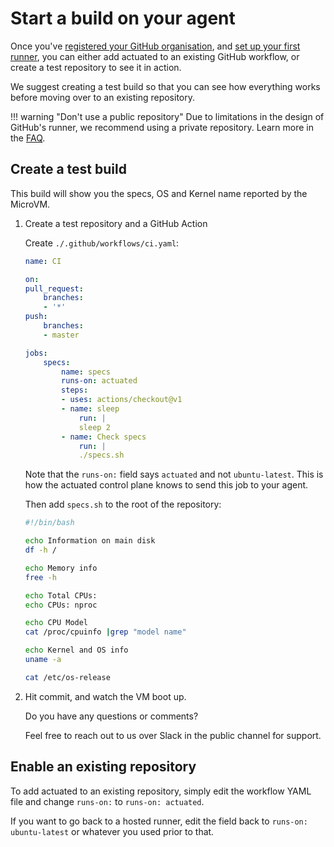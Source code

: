 # Start a build on your agent

Once you've [registered your GitHub organisation](register.md), and [set up your first runner](add-agent.md), you can either add actuated to an existing GitHub workflow, or create a test repository to see it in action.

We suggest creating a test build so that you can see how everything works before moving over to an existing repository. 

!!! warning "Don't use a public repository"
    Due to limitations in the design of GitHub's runner, we recommend using a private repository. Learn more in the [FAQ](/faq.md).

## Create a test build

This build will show you the specs, OS and Kernel name reported by the MicroVM.

1. Create a test repository and a GitHub Action

    Create `./.github/workflows/ci.yaml`:

    ```yaml
    name: CI

    on:
    pull_request:
        branches:
        - '*'
    push:
        branches:
        - master

    jobs:
        specs:
            name: specs
            runs-on: actuated
            steps:
            - uses: actions/checkout@v1
            - name: sleep
                run: |
                sleep 2
            - name: Check specs
                run: |
                ./specs.sh
    ```

    Note that the `runs-on:` field says `actuated` and not `ubuntu-latest`. This is how the actuated control plane knows to send this job to your agent.

    Then add `specs.sh` to the root of the repository:

    ```bash
    #!/bin/bash

    echo Information on main disk
    df -h /

    echo Memory info
    free -h

    echo Total CPUs:
    echo CPUs: nproc

    echo CPU Model
    cat /proc/cpuinfo |grep "model name"

    echo Kernel and OS info
    uname -a

    cat /etc/os-release
    ```

2. Hit commit, and watch the VM boot up.

    Do you have any questions or comments?

    Feel free to reach out to us over Slack in the public channel for support.

## Enable an existing repository

To add actuated to an existing repository, simply edit the workflow YAML file and change `runs-on:` to `runs-on: actuated`.

If you want to go back to a hosted runner, edit the field back to `runs-on: ubuntu-latest` or whatever you used prior to that.
